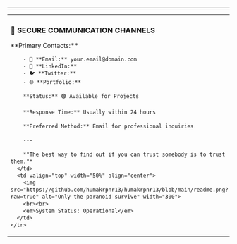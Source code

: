 ---

<table align="center">
  <tbody>
    <tr>
      <td valign="top" width="50%">
        <h3>📡 SECURE COMMUNICATION CHANNELS</h3>
        **Primary Contacts:**
        
        - 📧 **Email:** your.email@domain.com
        - 💼 **LinkedIn:**
        - 🐦 **Twitter:** 
        - 🌐 **Portfolio:**  
        
        **Status:** 🟢 Available for Projects 
        
        **Response Time:** Usually within 24 hours   
        
        **Preferred Method:** Email for professional inquiries    
        
        ---   
        
        *"The best way to find out if you can trust somebody is to trust them."*
      </td>
      <td valign="top" width="50%" align="center">
        <img src="https://github.com/humakrpnr13/humakrpnr13/blob/main/readme.png?raw=true" alt="Only the paranoid survive" width="300">
        <br><br>
        <em>System Status: Operational</em>
      </td>
    </tr>
  </tbody>
</table>
